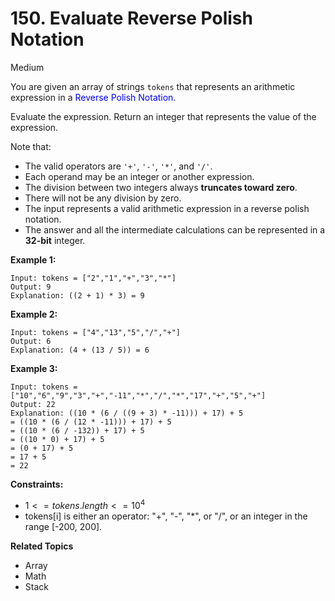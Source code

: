 # 150. Evaluate Reverse Polish Notation

Medium

You are given an array of strings `tokens` that represents an arithmetic expression in a <font color='blue'>Reverse Polish Notation</font>.

Evaluate the expression. Return an integer that represents the value of the expression.

Note that:

- The valid operators are `'+'`, `'-'`, `'*'`, and `'/'`.
- Each operand may be an integer or another expression.
- The division between two integers always **truncates toward zero**.
- There will not be any division by zero.
- The input represents a valid arithmetic expression in a reverse polish notation.
- The answer and all the intermediate calculations can be represented in a **32-bit** integer.


**Example 1:**
```
Input: tokens = ["2","1","+","3","*"]
Output: 9
Explanation: ((2 + 1) * 3) = 9
```
**Example 2:**
```
Input: tokens = ["4","13","5","/","+"]
Output: 6
Explanation: (4 + (13 / 5)) = 6
```
**Example 3:**
```
Input: tokens = ["10","6","9","3","+","-11","*","/","*","17","+","5","+"]
Output: 22
Explanation: ((10 * (6 / ((9 + 3) * -11))) + 17) + 5
= ((10 * (6 / (12 * -11))) + 17) + 5
= ((10 * (6 / -132)) + 17) + 5
= ((10 * 0) + 17) + 5
= (0 + 17) + 5
= 17 + 5
= 22
``` 

**Constraints:**

- $1 <= tokens.length <= 10^4$
- tokens[i] is either an operator: "+", "-", "*", or "/", or an integer in the range [-200, 200].

**Related Topics**
- Array
- Math
- Stack